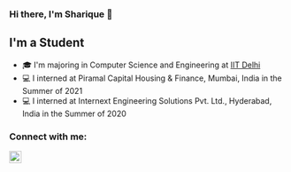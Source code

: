 ### Hi there, I'm Sharique 👋

## I'm a Student
- 🎓 I'm majoring in Computer Science and Engineering at [IIT Delhi](https://home.iitd.ac.in)
- 💻 I interned at Piramal Capital Housing & Finance, Mumbai, India in the Summer of 2021
- 💻 I interned at Internext Engineering Solutions Pvt. Ltd., Hyderabad, India in the Summer of 2020

### Connect with me:

[<img align="left" alt="sharique1006 | LinkedIn" width="22px" src="https://cdn.jsdelivr.net/npm/simple-icons@v3/icons/linkedin.svg" />][linkedin]

<br />

[linkedin]: https://www.linkedin.com/in/sharique-shamim-963b65193/